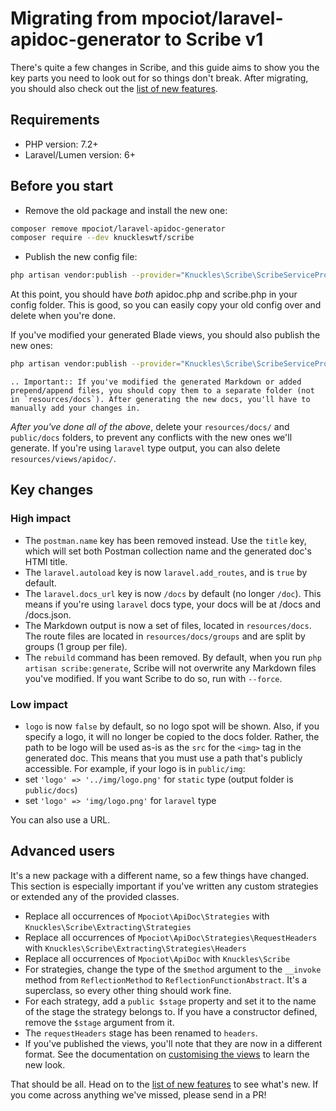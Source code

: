 # Migrating from mpociot/laravel-apidoc-generator to Scribe v1
There's quite a few changes in Scribe, and this guide aims to show you the key parts you need to look out for so things don't break. After migrating, you should also check out the [list of new features](./whats-new.html).

## Requirements
- PHP version: 7.2+
- Laravel/Lumen version: 6+

## Before you start
- Remove the old package and install the new one:

```bash
composer remove mpociot/laravel-apidoc-generator 
composer require --dev knuckleswtf/scribe 
```

- Publish the new config file: 

```bash
php artisan vendor:publish --provider="Knuckles\Scribe\ScribeServiceProvider" --tag=scribe-config
```

At this point, you should have _both_ apidoc.php and scribe.php in your config folder. This is good, so you can easily copy your old config over and delete when you're done.

If you've modified your generated Blade views, you should also publish the new ones:

```bash
php artisan vendor:publish --provider="Knuckles\Scribe\ScribeServiceProvider" --tag=scribe-views
```

```eval_rst
.. Important:: If you've modified the generated Markdown or added prepend/append files, you should copy them to a separate folder (not in `resources/docs`). After generating the new docs, you'll have to manually add your changes in.
```

_After you've done all of the above_, delete your `resources/docs/` and `public/docs` folders, to prevent any conflicts with the new ones we'll generate. If you're using `laravel` type output, you can also delete `resources/views/apidoc/`.

## Key changes
### High impact
- The `postman.name` key has been removed instead. Use the `title` key, which will set both Postman collection name and the generated doc's HTMl title.
- The `laravel.autoload` key is now `laravel.add_routes`, and is `true` by default.
- The `laravel.docs_url` key is now `/docs` by default (no longer `/doc`). This means if you're using `laravel` docs type, your docs will be at <your-app>/docs and <your-app>/docs.json.
- The Markdown output is now a set of files, located in `resources/docs`. The route files are located in `resources/docs/groups` and are split by groups (1 group per file).
- The `rebuild` command has been removed. By default, when you run `php artisan scribe:generate`, Scribe will not overwrite any Markdown files you've modified. If you want Scribe to do so, run with `--force`. 

### Low impact
- `logo` is now `false` by default, so no logo spot will be shown. Also, if you specify a logo, it will no longer be copied to the docs folder. Rather, the path to be logo will be used as-is as the `src` for the `<img>` tag in the generated doc. This means that you must use a path that's publicly accessible. 
For example, if your logo is in `public/img`:
- set `'logo' => '../img/logo.png'` for `static` type (output folder is `public/docs`)
- set `'logo' => 'img/logo.png'` for `laravel` type

You can also use a URL.

## Advanced users
It's a new package with a different name, so a few things have changed. This section is especially important if you've written any custom strategies or extended any of the provided classes.

- Replace all occurrences of `Mpociot\ApiDoc\Strategies` with `Knuckles\Scribe\Extracting\Strategies`
- Replace all occurrences of `Mpociot\ApiDoc\Strategies\RequestHeaders` with `Knuckles\Scribe\Extracting\Strategies\Headers`
- Replace all occurrences of `Mpociot\ApiDoc` with `Knuckles\Scribe`
- For strategies, change the type of the `$method` argument to the `__invoke` method from `ReflectionMethod` to `ReflectionFunctionAbstract`. It's a superclass, so every other thing should work fine.
- For each strategy, add a `public $stage` property and set it to the name of the stage the strategy belongs to. If you have a constructor defined, remove the `$stage` argument from it. 
- The `requestHeaders` stage has been renamed to `headers`.
- If you've published the views, you'll note that they are now in a different format. See the documentation on [customising the views]() to learn the new look.


That should be all. Head on to the [list of new features](./whats-new.html) to see what's new. If you come across anything we've missed, please send in a PR!
